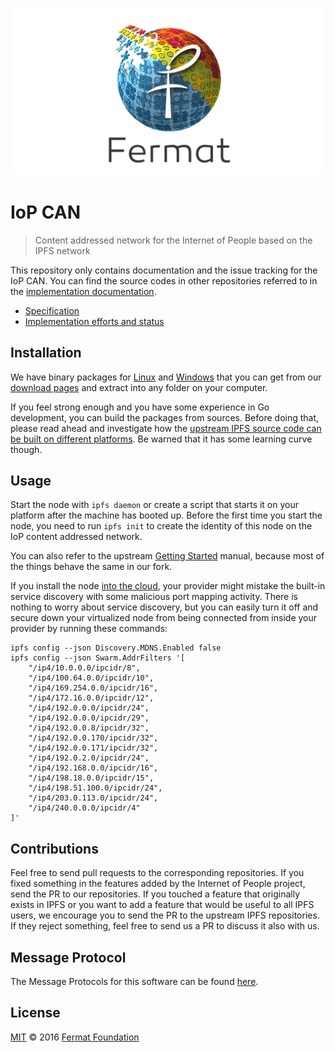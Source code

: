 ![alt text](https://raw.githubusercontent.com/Fermat-ORG/media-kit/00135845a9d1fbe3696c98454834efbd7b4329fb/MediaKit/Logotype/fermat_logo_3D/Fermat_logo_v2_readme_1024x466.png "Fermat Logo")

# IoP CAN

> Content addressed network for the Internet of People based on the IPFS network

This repository only contains documentation and the issue tracking for the IoP CAN. You can find the source codes in
other repositories referred to in the [implementation documentation](ImplementationEfforts.md).

* [Specification](Specification.md)
* [Implementation efforts and status](ImplementationEfforts.md)

## Installation

We have binary packages for [Linux](https://github.com/DeCentral-Budapest/go-ipfs/releases/download/iop-QmQPrdEJpMvD5mdHZh2UAha78cZxcqAg97JundCrgbN6mF/iop-can-linux-amd64-ad911eb.tgz)
and [Windows](https://github.com/DeCentral-Budapest/go-ipfs/releases/download/iop-QmQPrdEJpMvD5mdHZh2UAha78cZxcqAg97JundCrgbN6mF/iop-can-windows-amd64-ad911eb.zip)
that you can get from our [download pages](https://github.com/DeCentral-Budapest/go-ipfs/releases) and extract into any
folder on your computer.

If you feel strong enough and you have some experience in Go development, you can build the packages from sources.
Before doing that, please read ahead and investigate how the [upstream IPFS source code can be built on different
platforms](https://github.com/ipfs/go-ipfs#build-from-source). Be warned that it has some learning curve though.

## Usage

Start the node with `ipfs daemon` or create a script that starts it on your platform after the machine has booted up.
Before the first time you start the node, you need to run `ipfs init` to create the identity of this node on the IoP
content addressed network.

You can also refer to the upstream [Getting Started](https://ipfs.io/docs/getting-started/) manual, because most of the things behave the same in our fork.

If you install the node [into the cloud](https://ipfs.io/blog/22-run-ipfs-on-a-vps/), your provider might mistake the built-in service discovery with some malicious port mapping activity. There is nothing to worry about service discovery, but you can easily turn it off and secure down your virtualized node from being connected from inside your provider by running these commands:

```
ipfs config --json Discovery.MDNS.Enabled false
ipfs config --json Swarm.AddrFilters '[
	"/ip4/10.0.0.0/ipcidr/8",
	"/ip4/100.64.0.0/ipcidr/10",
	"/ip4/169.254.0.0/ipcidr/16",
	"/ip4/172.16.0.0/ipcidr/12",
	"/ip4/192.0.0.0/ipcidr/24",
	"/ip4/192.0.0.0/ipcidr/29",
	"/ip4/192.0.0.8/ipcidr/32",
	"/ip4/192.0.0.170/ipcidr/32",
	"/ip4/192.0.0.171/ipcidr/32",
	"/ip4/192.0.2.0/ipcidr/24",
	"/ip4/192.168.0.0/ipcidr/16",
	"/ip4/198.18.0.0/ipcidr/15",
	"/ip4/198.51.100.0/ipcidr/24",
	"/ip4/203.0.113.0/ipcidr/24",
	"/ip4/240.0.0.0/ipcidr/4"
]'
```

## Contributions

Feel free to send pull requests to the corresponding repositories. If you fixed something in the features added by the
Internet of People project, send the PR to our repositories. If you touched a feature that originally exists in IPFS or
you want to add a feature that would be useful to all IPFS users, we encourage you to send the PR to the upstream IPFS
repositories. If they reject something, feel free to send us a PR to discuss it also with us.

## Message Protocol

The Message Protocols for this software can be found [here](https://github.com/Internet-of-People/message-protocol/blob/master/IopCan.proto).

## License

[MIT](LICENSE) © 2016 [Fermat Foundation](http://www.fermat.org/)
